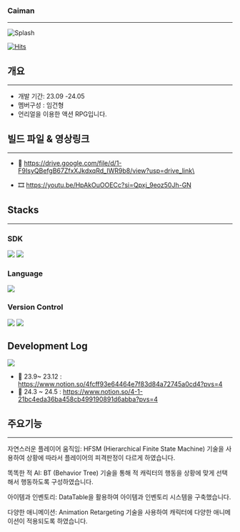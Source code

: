 ### Caiman
---
![Splash](https://github.com/ImGunHyoeng/temp_caiman/assets/102517991/9ffa218b-43da-461b-8193-88eb298c9e2d)

[![Hits](https://hits.seeyoufarm.com/api/count/incr/badge.svg?url=https%3A%2F%2Fgithub.com%2FImGunHyoeng%2Ftemp_caiman&count_bg=%2379C83D&title_bg=%23555555&icon=&icon_color=%23E7E7E7&title=hits&edge_flat=false)](https://hits.seeyoufarm.com)


## 개요
---
* 개발 기간: 23.09 -24.05
* 멤버구성 : 임건형
* 언리얼을 이용한 액션 RPG입니다.

## 빌드 파일 & 영상링크
---
* 💾  https://drive.google.com/file/d/1-F9IsyQBefgB67ZfxXJkdxqRd_IWR9b8/view?usp=drive_link\

* 🎞  https://youtu.be/HpAkOuOOECc?si=Qpxj_9eoz50Jh-GN



## Stacks
---
### SDK

<img src="https://img.shields.io/badge/unreal engine-0E1128?style=for-the-badge&logo=unreal engine&logoColor=white">
<img src="https://img.shields.io/badge/visual studio-5C2D91?style=for-the-badge&logo=visual studio&logoColor=white">


### Language

<img src="https://img.shields.io/badge/c++-00599C?style=for-the-badge&logo=c%2B%2B&logoColor=white">


### Version Control

<img src="https://img.shields.io/badge/git-F05032?style=for-the-badge&logo=git&logoColor=white">
<img src="https://img.shields.io/badge/git lfs-F64935?style=for-the-badge&logo=git lfs&logoColor=white">


## Development Log

<img src="https://img.shields.io/badge/notion-000000?style=for-the-badge&logo=notion&logoColor=white">

* 📄 23.9~  23.12 : https://www.notion.so/4fcff93e64464e7f83d84a72745a0cd4?pvs=4
* 📄 24.3 ~ 24.5  : https://www.notion.so/4-1-21bc4eda36ba458cb499190891d6abba?pvs=4

## 주요기능
---

자연스러운 플레이어 움직임: HFSM (Hierarchical Finite State Machine) 기술을 사용하여 상황에 따라서 플레이어의 피격판정이 다르게 하였습니다.

똑똑한 적 AI: BT (Behavior Tree) 기술을 통해 적 캐릭터의 행동을 상황에 맞게 선택해서 행동하도록 구성하였습니다.

아이템과 인벤토리: DataTable을 활용하여 아이템과 인벤토리 시스템을 구축했습니다.

다양한 애니메이션: Animation Retargeting 기술을 사용하여 캐릭터에 다양한 애니메이션이 적용되도록 하였습니다.
